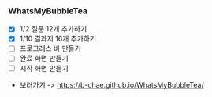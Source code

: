 ### WhatsMyBubbleTea

- [x] 1/2 질문 12개 추가하기
- [x] 1/10 결과지 16개 추가하기
- [ ] 프로그레스 바 만들기
- [ ] 완료 화면 만들기
- [ ] 시작 화면 만들기
- 보러가기 -> https://b-chae.github.io/WhatsMyBubbleTea/
